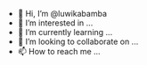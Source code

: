 - 👋 Hi, I’m @luwikabamba
- 👀 I’m interested in ...
- 🌱 I’m currently learning ...
- 💞️ I’m looking to collaborate on ...
- 📫 How to reach me ...

<!---
luwikabamba/luwikabamba is a ✨ special ✨ repository because its `README.md` (this file) appears on your GitHub profile.
You can click the Preview link to take a look at your changes.
--->
